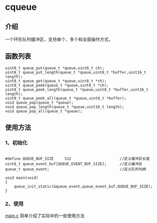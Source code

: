 # cqueue

## 介绍
一个环形队列缓冲区，支持单个、多个和全部操作方式。

## 函数列表
```
uint8_t queue_put(queue_t *queue,uint8_t ch);
uint8_t queue_put_length(queue_t *queue,uint8_t *buffer,uint16_t length);
uint8_t queue_get(queue_t *queue,uint8_t *ch);
uint8_t queue_peek(queue_t *queue,uint8_t *ch);
uint8_t queue_peek_length(queue_t *queue,uint8_t *buffer,uint16_t length);
uint8_t queue_peek_all(queue_t *queue,uint8_t *buffer);
void queue_pop(queue_t *queue);
void queue_pop_length(queue_t *queue,uint16_t length);
void queue_pop_all(queue_t *queue);

```

## 使用方法
### 1、初始化
```

#define QUEUE_BUF_SIZE     512                      //定义缓冲区长度
uint8_t queue_event_buf[QUEUE_EVENT_BUF_SIZE];      //定义缓冲区
queue_t queue_event;                                //定义队列句柄

void main(void)
{
    queue_init_static(&queue_event,queue_event_buf,QUEUE_BUF_SIZE);
}

```

### 2、使用
[main.c](https://github.com/redocCheng/cqueue/tree/master/demo) 简单介绍了实际中的一些使用方法

